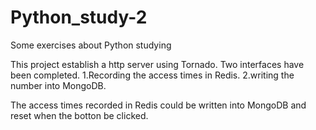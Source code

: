 # Python_study-2
 Some exercises about Python studying

 This project establish a http server using Tornado.
 Two interfaces have been completed. 
  1.Recording the access times in Redis.
  2.writing the number into MongoDB.

 The access times recorded in Redis could be written into MongoDB and reset when the botton be clicked.
